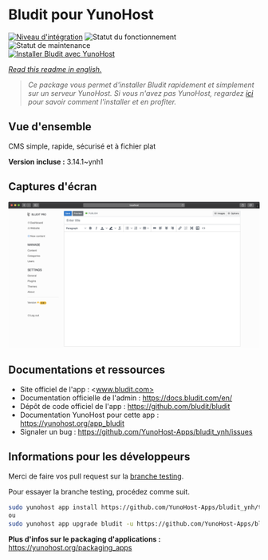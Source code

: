 <!--
N.B.: This README was automatically generated by https://github.com/YunoHost/apps/tree/master/tools/README-generator
It shall NOT be edited by hand.
-->

# Bludit pour YunoHost

[![Niveau d'intégration](https://dash.yunohost.org/integration/bludit.svg)](https://dash.yunohost.org/appci/app/bludit) ![Statut du fonctionnement](https://ci-apps.yunohost.org/ci/badges/bludit.status.svg) ![Statut de maintenance](https://ci-apps.yunohost.org/ci/badges/bludit.maintain.svg)  
[![Installer Bludit avec YunoHost](https://install-app.yunohost.org/install-with-yunohost.svg)](https://install-app.yunohost.org/?app=bludit)

*[Read this readme in english.](./README.md)*

> *Ce package vous permet d'installer Bludit rapidement et simplement sur un serveur YunoHost.
Si vous n'avez pas YunoHost, regardez [ici](https://yunohost.org/#/install) pour savoir comment l'installer et en profiter.*

## Vue d'ensemble

CMS simple, rapide, sécurisé et à fichier plat

**Version incluse :** 3.14.1~ynh1


## Captures d'écran

![Capture d'écran de Bludit](./doc/screenshots/bludit_1_en.png)

## Documentations et ressources

* Site officiel de l'app : <www.bludit.com>
* Documentation officielle de l'admin : <https://docs.bludit.com/en/>
* Dépôt de code officiel de l'app : <https://github.com/bludit/bludit>
* Documentation YunoHost pour cette app : <https://yunohost.org/app_bludit>
* Signaler un bug : <https://github.com/YunoHost-Apps/bludit_ynh/issues>

## Informations pour les développeurs

Merci de faire vos pull request sur la [branche testing](https://github.com/YunoHost-Apps/bludit_ynh/tree/testing).

Pour essayer la branche testing, procédez comme suit.

``` bash
sudo yunohost app install https://github.com/YunoHost-Apps/bludit_ynh/tree/testing --debug
ou
sudo yunohost app upgrade bludit -u https://github.com/YunoHost-Apps/bludit_ynh/tree/testing --debug
```

**Plus d'infos sur le packaging d'applications :** <https://yunohost.org/packaging_apps>
